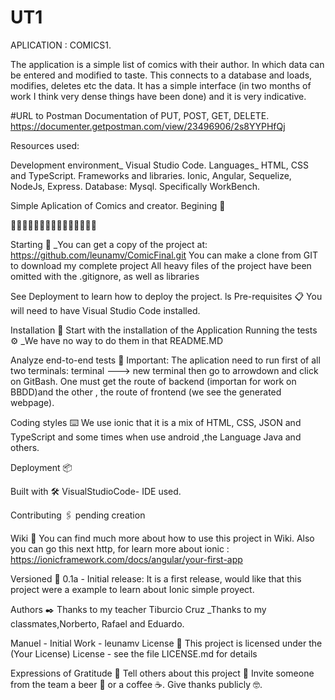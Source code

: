 # UT1
APLICATION : COMICS1.


The application is a simple list of comics with their author. In which data can be entered and modified to taste. This connects to a database and loads, modifies, deletes etc the data.
It has a simple interface (in two months of work I think very dense things have been done) and it is very indicative.


#URL to Postman Documentation of PUT, POST, GET, DELETE.
https://documenter.getpostman.com/view/23496906/2s8YYPHfQj

Resources used:

Development environment_ Visual Studio Code.
Languages_ HTML, CSS and TypeScript.
Frameworks and libraries. Ionic, Angular, Sequelize, NodeJs, Express.
Database: Mysql. Specifically WorkBench.


Simple Aplication of Comics and creator.
Begining 🚀

📐📐📐📐📐📐📐📐📐📐📐📐📐📐📐





Starting 🚀
_You can get a copy of the project at: https://github.com/leunamv/ComicFinal.git You can make a clone from GIT to download my complete project All heavy files of the project have been omitted with the .gitignore, as well as libraries

See Deployment to learn how to deploy the project.
ls
Pre-requisites 📋
You will need to have Visual Studio Code  installed.


Installation 🔧
Start with the installation of the Application
Running the tests ⚙️
_We have no way to do them in that README.MD

Analyze end-to-end tests 🔩
Important: The aplication need to run first of all two terminals: terminal ---> new terminal then go to arrowdown and click on GitBash. One must get the route of backend (importan for work on BBDD)and the other , the route of frontend (we see the generated webpage).

Coding styles ⌨️
We use ionic that it is a mix of HTML, CSS, JSON and TypeScript and some times when use android ,the Language Java and others.


Deployment 📦


Built with 🛠️
VisualStudioCode- IDE used.

Contributing 🖇️
pending creation

Wiki 📖
You can find much more about how to use this project in  Wiki.
Also you can go this next http, for learn more about ionic : https://ionicframework.com/docs/angular/your-first-app

Versioned 📌
0.1a - Initial release: It is a first release, would like that this project were a example to learn about Ionic simple proyect.

Authors ✒️
Thanks to my teacher Tiburcio Cruz _Thanks to my classmates,Norberto, Rafael and Eduardo.

Manuel - Initial Work - leunamv
License 📄
This project is licensed under the (Your License) License - see the file LICENSE.md for details

Expressions of Gratitude 🎁
Tell others about this project 📢
Invite someone from the team a beer 🍺 or a coffee ☕.
Give thanks publicly 🤓.
